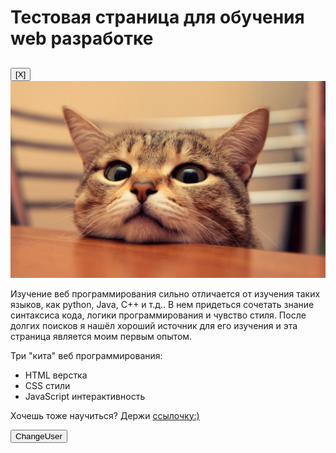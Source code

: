 <!DOCTYPE html>
<html>
<head>
    <meta charset="UTF-8">
    <title>Моя тестовая страница</title>
    <link href="style/style.css" rel="stylesheet" type="text/css">
    <link href="https://fonts.googleapis.com/css?family=Oswald&display=swap" rel="stylesheet">
    <link href="https://fonts.googleapis.com/css?family=Lexend+Deca&display=swap" rel="stylesheet">
</head>
<body>
<h1>Тестовая страница для обучения web разработке</h1>
<h2></h2>
<button class="close_meeting">[X]</button>
<img src="images/cat.jpeg" alt="Изображение кота">
<p>Изучение веб программирования сильно отличается от изучения таких языков, как python, Java, C++ и
    т.д.. В нем придеться сочетать знание синтаксиса кода, логики программирования и чувство стиля. После долгих поисков
    я нашёл хороший источник для его изучения и эта страница является моим первым опытом.</p>
<p>Три "кита" веб программирования:</p>
<ul>
    <li>HTML верстка</li>
    <li>CSS стили</li>
    <li>JavaScript интерактивность</li>
</ul>
<p>Хочешь тоже научиться? Держи <a class="my_link" href="https://developer.mozilla.org/ru/docs/Learn">ссылочку:)</a></p>
<button class="change_user">ChangeUser</button>
<script src="scripts/main.js"></script>
</body>
</html>
